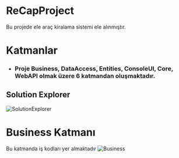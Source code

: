 # ReCapProject
Bu projede ele araç kiralama sistemi ele alınmıştır.

# Katmanlar
* ### Proje Business, DataAccess, Entities, ConsoleUI, Core, WebAPI olmak üzere 6 katmandan oluşmaktadır.

## Solution Explorer
![SolutionExplorer](https://user-images.githubusercontent.com/76704724/115153139-252d1600-a07d-11eb-9368-f8f1166b87bd.PNG)

# Business Katmanı
Bu katmanda iş kodları yer almaktadır
![Business](https://user-images.githubusercontent.com/76704724/115153380-45110980-a07e-11eb-9b6f-2c09fda1957c.PNG)
